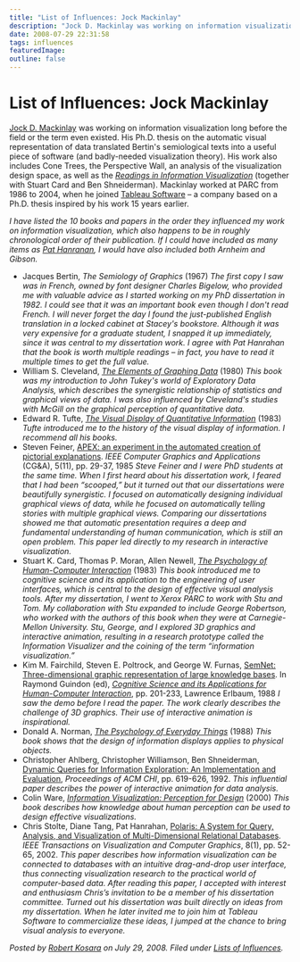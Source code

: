 ```yaml
---
title: "List of Influences: Jock Mackinlay"
description: "Jock D. Mackinlay was working on information visualization long before the field or the term even existed. His Ph.D. thesis on the automatic visual representation of data translated Bertin's semiological texts into a useful piece of software (and badly-needed visualization theory). His work also includes Cone Trees, the Perspective Wall, an analysis of the visualization design space, as well as the&nbsp;Readings in Information Visualization (together with Stuart Card and Ben Shneiderman). Mackinlay worked at PARC from 1986 to 2004, when he joined&nbsp;Tableau Software&nbsp;&ndash; a company based on a Ph.D. thesis inspired by his work 15 years earlier."
date: 2008-07-29 22:31:58
tags: influences
featuredImage: 
outline: false
---
```


# List of Influences: Jock Mackinlay

<a href="http://en.wikipedia.org/wiki/Jock_D._Mackinlay">Jock D. Mackinlay</a> was working on information visualization long before the field or the term even existed. His Ph.D. thesis on the automatic visual representation of data translated Bertin's semiological texts into a useful piece of software (and badly-needed visualization theory). His work also includes Cone Trees, the Perspective Wall, an analysis of the visualization design space, as well as the <a href="http://www.amazon.com/Readings-Information-Visualization-Interactive-Technologies/dp/1558605339"><em>Readings in Information Visualization</em></a> (together with Stuart Card and Ben Shneiderman). Mackinlay worked at PARC from 1986 to 2004, when he joined <a href="http://www.tableausoftware.com/">Tableau Software</a> – a company based on a Ph.D. thesis inspired by his work 15 years earlier.

<em>I have listed the 10 books and papers in the order they influenced my work on information visualization, which also happens to be in roughly chronological order of their publication. If I could have included as many items as <a href="http://eagereyes.org/influences/PatHanrahan.html">Pat Hanranan</a>, I would have also included both Arnheim and Gibson.</em>

- Jacques Bertin, <em>The Semiology of Graphics</em> (1967) <em> The first copy I saw was in French, owned by font designer Charles Bigelow, who provided me with valuable advice as I started working on my PhD dissertation in 1982. I could see that it was an important book even though I don't read French. I will never forget the day I found the just-published English translation in a locked cabinet at Stacey's bookstore. Although it was very expensive for a graduate student, I snapped it up immediately, since it was central to my dissertation work. I agree with Pat Hanrahan that the book is worth multiple readings – in fact, you have to read it multiple times to get the full value.</em>
- William S. Cleveland, <a href="http://www.amazon.com/Elements-Graphing-Data-William-Cleveland/dp/0963488414"><em>The Elements of Graphing Data</em></a> (1980) <em> This book was my introduction to John Tukey's world of Exploratory Data Analysis, which describes the synergistic relationship of statistics and graphical views of data. I was also influenced by Cleveland's studies with McGill on the graphical perception of quantitative data.</em>
- Edward R. Tufte, <a href="http://www.amazon.com/Visual-Display-Quantitative-Information-2nd/dp/0961392142/"><em>The Visual Display of Quantitative Information</em></a> (1983) <em>Tufte introduced me to the history of the visual display of information. I recommend all his books.</em>
- Steven Feiner, <a href="http://ieeexplore.ieee.org/xpls/abs_all.jsp?isnumber=4055999&amp;arnumber=4056012&amp;count=13&amp;index=6">APEX: an experiment in the automated creation of pictorial explanations</a>. <em>IEEE Computer Graphics and Applications</em> (CG&amp;A), 5(11), pp. 29-37, 1985 <em> Steve Feiner and I were PhD students at the same time. When I first heard about his dissertation work, I feared that I had been “scooped,” but it turned out that our dissertations were beautifully synergistic. I focused on automatically designing individual graphical views of data, while he focused on automatically telling stories with multiple graphical views. Comparing our dissertations showed me that automatic presentation requires a deep and fundamental understanding of human communication, which is still an open problem. This paper led directly to my research in interactive visualization.</em>
- Stuart K. Card, Thomas P. Moran, Allen Newell, <a href="http://www.amazon.com/Psychology-Human-Computer-Interaction-Stuart-Card/dp/0898598591/"><em>The Psychology of Human-Computer Interaction</em></a> (1983) <em> This book introduced me to cognitive science and its application to the engineering of user interfaces, which is central to the design of effective visual analysis tools. After my dissertation, I went to Xerox PARC to work with Stu and Tom. My collaboration with Stu expanded to include George Robertson, who worked with the authors of this book when they were at Carnegie-Mellon University. Stu, George, and I explored 3D graphics and interactive animation, resulting in a research prototype called the Information Visualizer and the coining of the term “information visualization.”</em>
- Kim M. Fairchild, Steven E. Poltrock, and George W. Furnas, <a href="http://www.si.umich.edu/~furnas/Papers/SEMNET.txt">SemNet: Three-dimensional graphic representation of large knowledge bases</a>. In Raymond Guindon (ed), <a href="http://www.amazon.com/Cognitive-Applications-Human-computer-Interaction-Interacting/dp/0898598842/"><em>Cognitive Science and its Applications for Human-Computer Interaction</em></a>, pp. 201-233, Lawrence Erlbaum, 1988 <em> I saw the demo before I read the paper. The work clearly describes the challenge of 3D graphics. Their use of interactive animation is inspirational.</em>
- Donald A. Norman, <a href="http://www.amazon.com/Psychology-Everyday-Things-Donald-Norman/dp/0465067093"><em>The Psychology of Everyday Things</em></a> (1988) <em> This book shows that the design of information displays applies to physical objects.</em>
- Christopher Ahlberg, Christopher Williamson, Ben Shneiderman, <a href="http://portal.acm.org/citation.cfm?id=143054">Dynamic Queries for Information Exploration: An Implementation and Evaluation</a>, <em>Proceedings of ACM CHI</em>, pp. 619-626, 1992. <em> This influential paper describes the power of interactive animation for data analysis.</em>
- Colin Ware, <a href="http://www.amazon.com/Information-Visualization-Second-Interactive-Technologies/dp/1558608192/"><em>Information Visualization: Perception for Design</em></a> (2000) <em> This book describes how knowledge about human perception can be used to design effective visualizations.</em>
- Chris Stolte, Diane Tang, Pat Hanrahan, <a href="http://www.graphics.stanford.edu/projects/polaris/#pubs">Polaris: A System for Query, Analysis, and Visualization of Multi-Dimensional Relational Databases</a>. <em>IEEE Transactions on Visualization and Computer Graphics</em>, 8(1), pp. 52-65, 2002. <em>This paper describes how information visualization can be connected to databases with an intuitive drag-and-drop user interface, thus connecting visualization research to the practical world of computer-based data. After reading this paper, I accepted with interest and enthusiasm Chris’s invitation to be a member of his dissertation committee. Turned out his dissertation was built directly on ideas from my dissertation. When he later invited me to join him at Tableau Software to commercialize these ideas, I jumped at the chance to bring visual analysis to everyone.</em>


_Posted by <a href="/about">Robert Kosara</a> on July 29, 2008. Filed under [Lists of Influences](/tag/influences)._


